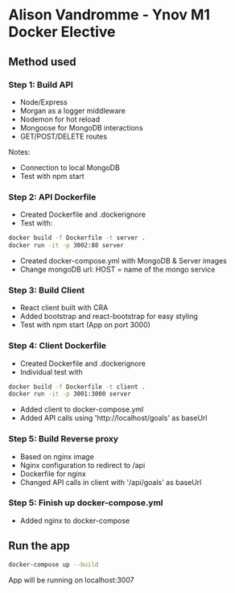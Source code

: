 # Alison Vandromme - Ynov M1 Docker Elective

## Method used
### Step 1: Build API

- Node/Express
- Morgan as a logger middleware
- Nodemon for hot reload
- Mongoose for MongoDB interactions
- GET/POST/DELETE routes

Notes: 
- Connection to local MongoDB
- Test with npm start

### Step 2: API Dockerfile

- Created Dockerfile and .dockerignore
- Test with: 

```sh
docker build -f Dockerfile -t server .
docker run -it -p 3002:80 server
```

- Created docker-compose.yml with MongoDB & Server images
- Change mongoDB url: HOST = name of the mongo service

### Step 3: Build Client

- React client built with CRA
- Added bootstrap and react-bootstrap for easy styling
- Test with npm start (App on port 3000)

### Step 4: Client Dockerfile

- Created Dockerfile and .dockerignore
- Individual test with

```sh
docker build -f Dockerfile -t client .
docker run -it -p 3001:3000 server
```

- Added client to docker-compose.yml
- Added API calls using 'http://localhost/goals' as baseUrl

### Step 5: Build Reverse proxy

- Based on nginx image
- Nginx configuration to redirect to /api
- Dockerfile for nginx
- Changed API calls in client with '/api/goals' as baseUrl
### Step 5: Finish up docker-compose.yml

- Added nginx to docker-compose

## Run the app

```sh
docker-compose up --build
```

App will be running on localhost:3007

